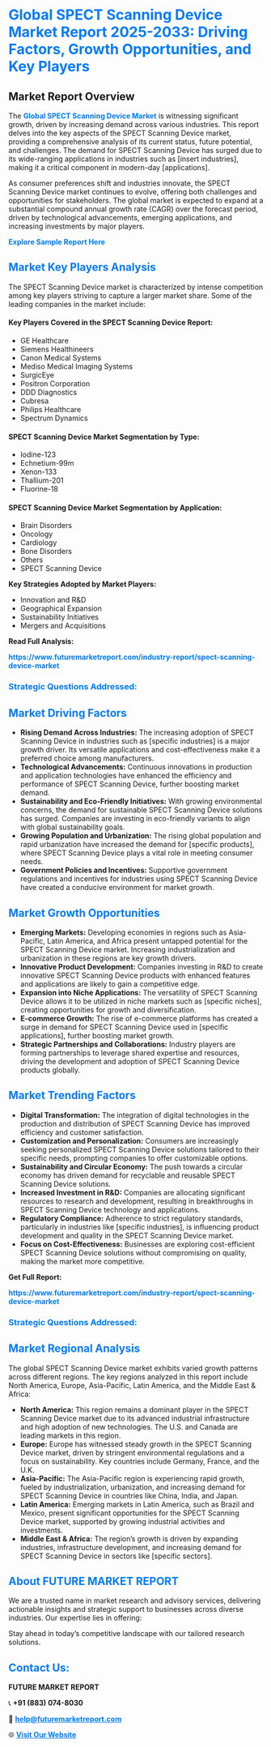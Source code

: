 <h1 style="color: #007BFF;">Global SPECT Scanning Device Market Report 2025-2033: Driving Factors, Growth Opportunities, and Key Players</h1>

<section id="overview">
<h2>Market Report Overview</h2>
<p>The <a href="https://www.futuremarketreport.com/industry-report/spect-scanning-device-market" style="color: #007BFF; text-decoration: none;"><strong>Global SPECT Scanning Device Market</strong></a> is witnessing significant growth, driven by increasing demand across various industries. This report delves into the key aspects of the SPECT Scanning Device market, providing a comprehensive analysis of its current status, future potential, and challenges. The demand for SPECT Scanning Device has surged due to its wide-ranging applications in industries such as [insert industries], making it a critical component in modern-day [applications].</p>
<p>As consumer preferences shift and industries innovate, the SPECT Scanning Device market continues to evolve, offering both challenges and opportunities for stakeholders. The global market is expected to expand at a substantial compound annual growth rate (CAGR) over the forecast period, driven by technological advancements, emerging applications, and increasing investments by major players.</p>
</section>

<section id="overview">
<p><a href="https://www.futuremarketreport.com/request-sample/reportId=123892" style="color: #007BFF; text-decoration: none;"><strong>Explore Sample Report Here</strong></a></p>
</section>

<section id="key-players">
<h2 style="color: #007BFF;">Market Key Players Analysis</h2>
<p>The SPECT Scanning Device market is characterized by intense competition among key players striving to capture a larger market share. Some of the leading companies in the market include:</p>
<h4>Key Players Covered in the SPECT Scanning Device Report:</h4>
<ul><li>GE Healthcare</li><li>Siemens Healthineers</li><li>Canon Medical Systems</li><li>Mediso Medical Imaging Systems</li><li>SurgicEye</li><li>Positron Corporation</li><li>DDD Diagnostics</li><li>Cubresa</li><li>Philips Healthcare</li><li>Spectrum Dynamics</li></ul>
<h4>SPECT Scanning Device Market Segmentation by Type:</h4>
<ul><li>Iodine-123</li><li>Echnetium-99m</li><li>Xenon-133</li><li>Thallium-201</li><li>Fluorine-18</li></ul>

<h4>SPECT Scanning Device Market Segmentation by Application:</h4>
<ul><li>Brain Disorders</li><li>Oncology</li><li>Cardiology</li><li>Bone Disorders</li><li>Others</li><li>SPECT Scanning Device</li></ul>
<p><strong>Key Strategies Adopted by Market Players:</strong></p>
<ul>
<li>Innovation and R&D</li>
<li>Geographical Expansion</li>
<li>Sustainability Initiatives</li>
<li>Mergers and Acquisitions</li>
</ul>
</section>

<section>
<p><strong>Read Full Analysis: </strong></p><a href="https://www.futuremarketreport.com/industry-report/spect-scanning-device-market" style="color: #007BFF; text-decoration: none;"><strong>https://www.futuremarketreport.com/industry-report/spect-scanning-device-market</strong></a>
<h3 style="color: #007BFF;">Strategic Questions Addressed:</h3>
</section>

<section id="driving-factors">
<h2 style="color: #007BFF;">Market Driving Factors</h2>
<ul>
<li><strong>Rising Demand Across Industries:</strong> The increasing adoption of SPECT Scanning Device in industries such as [specific industries] is a major growth driver. Its versatile applications and cost-effectiveness make it a preferred choice among manufacturers.</li>
<li><strong>Technological Advancements:</strong> Continuous innovations in production and application technologies have enhanced the efficiency and performance of SPECT Scanning Device, further boosting market demand.</li>
<li><strong>Sustainability and Eco-Friendly Initiatives:</strong> With growing environmental concerns, the demand for sustainable SPECT Scanning Device solutions has surged. Companies are investing in eco-friendly variants to align with global sustainability goals.</li>
<li><strong>Growing Population and Urbanization:</strong> The rising global population and rapid urbanization have increased the demand for [specific products], where SPECT Scanning Device plays a vital role in meeting consumer needs.</li>
<li><strong>Government Policies and Incentives:</strong> Supportive government regulations and incentives for industries using SPECT Scanning Device have created a conducive environment for market growth.</li>
</ul>
</section>

<section id="growth-opportunities">
<h2 style="color: #007BFF;">Market Growth Opportunities</h2>
<ul>
<li><strong>Emerging Markets:</strong> Developing economies in regions such as Asia-Pacific, Latin America, and Africa present untapped potential for the SPECT Scanning Device market. Increasing industrialization and urbanization in these regions are key growth drivers.</li>
<li><strong>Innovative Product Development:</strong> Companies investing in R&D to create innovative SPECT Scanning Device products with enhanced features and applications are likely to gain a competitive edge.</li>
<li><strong>Expansion into Niche Applications:</strong> The versatility of SPECT Scanning Device allows it to be utilized in niche markets such as [specific niches], creating opportunities for growth and diversification.</li>
<li><strong>E-commerce Growth:</strong> The rise of e-commerce platforms has created a surge in demand for SPECT Scanning Device used in [specific applications], further boosting market growth.</li>
<li><strong>Strategic Partnerships and Collaborations:</strong> Industry players are forming partnerships to leverage shared expertise and resources, driving the development and adoption of SPECT Scanning Device products globally.</li>
</ul>
</section>

<section id="trending-factors">
<h2 style="color: #007BFF;">Market Trending Factors</h2>
<ul>
<li><strong>Digital Transformation:</strong> The integration of digital technologies in the production and distribution of SPECT Scanning Device has improved efficiency and customer satisfaction.</li>
<li><strong>Customization and Personalization:</strong> Consumers are increasingly seeking personalized SPECT Scanning Device solutions tailored to their specific needs, prompting companies to offer customizable options.</li>
<li><strong>Sustainability and Circular Economy:</strong> The push towards a circular economy has driven demand for recyclable and reusable SPECT Scanning Device solutions.</li>
<li><strong>Increased Investment in R&D:</strong> Companies are allocating significant resources to research and development, resulting in breakthroughs in SPECT Scanning Device technology and applications.</li>
<li><strong>Regulatory Compliance:</strong> Adherence to strict regulatory standards, particularly in industries like [specific industries], is influencing product development and quality in the SPECT Scanning Device market.</li>
<li><strong>Focus on Cost-Effectiveness:</strong> Businesses are exploring cost-efficient SPECT Scanning Device solutions without compromising on quality, making the market more competitive.</li>
</ul>
</section>

<section>
<p><strong>Get Full Report: </strong></p><a href="https://www.futuremarketreport.com/industry-report/spect-scanning-device-market" style="color: #007BFF; text-decoration: none;"><strong>https://www.futuremarketreport.com/industry-report/spect-scanning-device-market</strong></a>
<h3 style="color: #007BFF;">Strategic Questions Addressed:</h3>
</section>


<section id="regional-analysis">
<h2 style="color: #007BFF;">Market Regional Analysis</h2>
<p>The global SPECT Scanning Device market exhibits varied growth patterns across different regions. The key regions analyzed in this report include North America, Europe, Asia-Pacific, Latin America, and the Middle East & Africa:</p>
<ul>
<li><strong>North America:</strong> This region remains a dominant player in the SPECT Scanning Device market due to its advanced industrial infrastructure and high adoption of new technologies. The U.S. and Canada are leading markets in this region.</li>
<li><strong>Europe:</strong> Europe has witnessed steady growth in the SPECT Scanning Device market, driven by stringent environmental regulations and a focus on sustainability. Key countries include Germany, France, and the U.K.</li>
<li><strong>Asia-Pacific:</strong> The Asia-Pacific region is experiencing rapid growth, fueled by industrialization, urbanization, and increasing demand for SPECT Scanning Device in countries like China, India, and Japan.</li>
<li><strong>Latin America:</strong> Emerging markets in Latin America, such as Brazil and Mexico, present significant opportunities for the SPECT Scanning Device market, supported by growing industrial activities and investments.</li>
<li><strong>Middle East & Africa:</strong> The region’s growth is driven by expanding industries, infrastructure development, and increasing demand for SPECT Scanning Device in sectors like [specific sectors].</li>
</ul>
</section>

<footer>
<h2 style="color: #007BFF;">About FUTURE MARKET REPORT</h2>
<p>We are a trusted name in market research and advisory services, delivering actionable insights and strategic support to businesses across diverse industries. Our expertise lies in offering:</p>

<p>Stay ahead in today’s competitive landscape with our tailored research solutions.</p>

<h2 style="color: #007BFF;">Contact Us:</h2>
<p><strong>FUTURE MARKET REPORT</strong></p>
<p>📞 <strong>+91 (883) 074-8030</strong></p>
<p>📧 <strong><a href="mailto:help@futuremarketreport.com" style="color: #007BFF;">help@futuremarketreport.com</a></strong></p>
<p>🌐 <strong><a href="https://www.futuremarketreport.com/" style="color: #007BFF;">Visit Our Website</a></strong></p>
</footer>